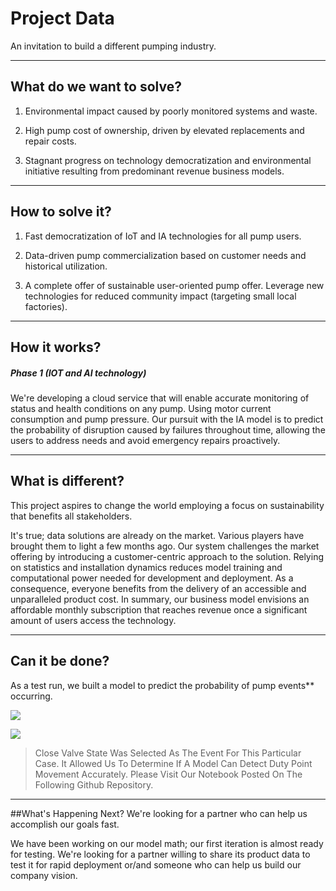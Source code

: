 # Project Data
An invitation to build a different pumping industry.

------------


## What do we want to solve?
1. Environmental impact caused by poorly monitored systems and waste.

1. High pump cost of ownership, driven by elevated replacements and repair costs.

1. Stagnant progress on technology democratization and environmental initiative resulting from predominant revenue business models. 


------------
## How to solve it?
1. Fast democratization of IoT and IA technologies for all pump users.

1. Data-driven pump commercialization based on customer needs and historical utilization.

1. A complete offer of sustainable user-oriented pump offer. Leverage new technologies for reduced community impact (targeting small local factories).

------------



## How it works?
##### Phase 1 (IOT and AI technology)

We're developing a cloud service that will enable accurate monitoring of status and health conditions on any pump. Using motor current consumption and pump pressure.
Our pursuit with the IA model is to predict the probability of disruption caused by failures throughout time, allowing the users to address needs and avoid emergency repairs proactively.


------------

## What is different?
This project aspires to change the world employing a  focus on sustainability that benefits all stakeholders.

It's true; data solutions are already on the market. Various players have brought them to light a few months ago. Our system challenges the market offering by introducing a customer-centric approach to the solution. Relying on statistics and installation dynamics reduces model training and computational power needed for development and deployment. As a consequence, everyone benefits from the delivery of an accessible and unparalleled product cost.
In summary, our business model envisions an affordable monthly subscription that reaches revenue once a significant amount of users access the technology.


------------

## Can it be done?

As a test run, we built a model to predict the probability of pump events** occurring.

![](https://github.com/dnb0512/DataProject/blob/gh-pages/line2.gif?raw=true)

![](https://github.com/dnb0512/DataProject/blob/gh-pages/line3.gif?raw=true)

>  Close Valve State Was Selected As The Event For This Particular Case. It Allowed Us To Determine If A Model Can Detect Duty Point Movement Accurately.
Please Visit Our Notebook Posted On The Following Github Repository. 


------------

##What's Happening Next?
We're looking for a partner who can help us accomplish our goals fast. 

We have been working on our model math; our first iteration is almost ready for testing. We're looking for a partner willing to share its product data to test it for rapid deployment or/and someone who can help us build our company vision.

